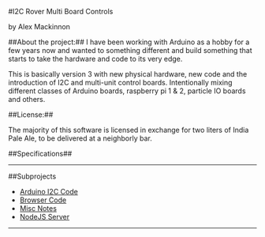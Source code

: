 #I2C Rover Multi Board Controls

by Alex Mackinnon
 
##About the project:##
I have been working with Arduino as a hobby for a few years now and wanted to something different and build something that starts to take the hardware and code to its very edge. 

This is basically version 3 with new physical hardware, new code and the introduction of I2C and multi-unit control boards. Intentionally mixing different classes of Arduino boards, raspberry pi 1 & 2, particle IO boards and others.

##License:##

The majority of this software is licensed in exchange for two liters
of India Pale Ale, to be delivered at a neighborly bar.

##Specifications##


___
##Subprojects 

+ [Arduino I2C Code](https://github.com/alexmac131/rover2016/tree/master/arduinoCode)
+ [Browser Code](https://github.com/alexmac131/rover2016/tree/master/browserCode)
+ [Misc Notes](https://github.com/alexmac131/rover2016/tree/master/documentation)
+ [NodeJS Server](https://github.com/alexmac131/rover2016/tree/master/nodeJSServer)

---



